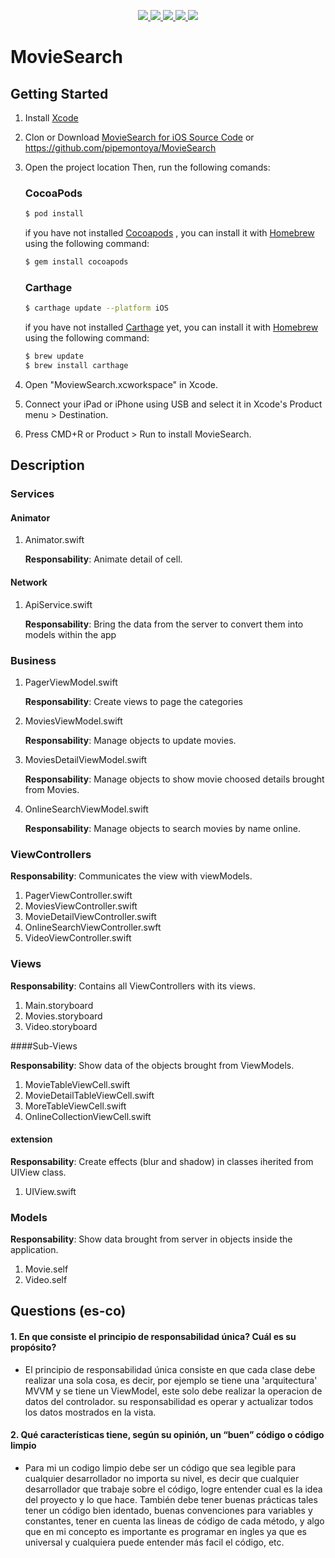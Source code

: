 <p align="center">
  <a href="https://cocoapods.org">
    <img src="https://img.shields.io/badge/Cocoapods-Implemented-brightgreen.svg"/>
  </a>
  <a href="https://github.com/Carthage/Carthage">
    <img src="https://img.shields.io/badge/Carthage-Implemented-brightgreen.svg"/>
  </a>
  <a href="https://swift.org/package-manager/">
    <img src="https://img.shields.io/badge/Package%20Manager-Non--implemented-red.svg"/>
  </a>
  <a href="https://swift.org/blog/5-0-release-process/">
    <img src="https://img.shields.io/badge/Language-Swift%205-orange.svg"/>
  </a>
  <a href="">
    <img src="https://img.shields.io/badge/Platform-iOS-lightgrey.svg"/>
  </a>
</p>



# MovieSearch



## Getting Started

1. Install [Xcode](<https://developer.apple.com/xcode/>)

2. Clon or Download [MovieSearch for iOS Source Code](https://github.com/pipemontoya/MovieSearch) or https://github.com/pipemontoya/MovieSearch

3. Open the project location Then, run the following comands:

   ### CocoaPods

   ```bash
   $ pod install
   ```

   if you have not installed [Cocoapods](https://cocoapods.org) , you can install it with [Homebrew](http://brew.sh/) using the following command:

   ```bash
   $ gem install cocoapods
   ```

   

   ### Carthage

   ```bash
   $ carthage update --platform iOS
   ```

   if you have not installed [Carthage](https://github.com/Carthage/Carthage) yet, you can install it with [Homebrew](http://brew.sh/) using the following command:

   ```bash
   $ brew update
   $ brew install carthage
   ```

4. Open "MoviewSearch.xcworkspace" in Xcode.

5. Connect your iPad or iPhone using USB and select it in Xcode's Product menu > Destination.

6. Press CMD+R or Product > Run to install MovieSearch.

   

## Description





### Services 

#### Animator 

1. Animator.swift

   **Responsability**: Animate detail of cell. 

#### Network 

1. ApiService.swift

   **Responsability**: Bring the data from the server to convert them into models within the app

### Business 

1. PagerViewModel.swift

   **Responsability**: Create views to page the categories

2. MoviesViewModel.swift

   **Responsability**:  Manage objects to update movies.

3. MoviesDetailViewModel.swift

   **Responsability**: Manage objects to show movie choosed details brought from Movies.

4. OnlineSearchViewModel.swift

   **Responsability**: Manage objects to search movies by name online.

### ViewControllers

**Responsability**: Communicates the view with viewModels.

1. PagerViewController.swift
2. MoviesViewController.swift
3. MovieDetailViewController.swift
4. OnlineSearchViewController.swft
5. VideoViewController.swift

### Views 

**Responsability**: Contains all ViewControllers with its views.

1. Main.storyboard
2. Movies.storyboard
3. Video.storyboard

####Sub-Views

**Responsability**: Show data of the objects brought from ViewModels.

1. MovieTableViewCell.swift
2. MovieDetailTableViewCell.swift
3. MoreTableViewCell.swift
4. OnlineCollectionViewCell.swift

#### extension 

**Responsability**: Create effects (blur and shadow) in classes iherited from UIView class.

1. UIView.swift

### Models

**Responsability**: Show data brought from server in objects inside the application.

1. Movie.self
2. Video.self



## Questions (es-co)

#### 1. En que consiste el principio de responsabilidad única? Cuál es su propósito?

- El principio de responsabilidad única consiste en que cada clase debe realizar una sola cosa, es decir, por ejemplo se tiene una 'arquitectura' MVVM y se tiene un ViewModel, este solo debe realizar la operacion de datos del controlador. su responsabilidad es operar y actualizar todos los datos mostrados en la vista.

#### 2. Qué características tiene, según su opinión, un “buen” código o código limpio

- Para mi un codigo limpio debe ser un código que sea legible para cualquier desarrollador no importa su nivel, es decir que cualquier desarrollador que trabaje sobre el código,  logre entender cual es la idea del proyecto y lo que hace. También debe tener buenas prácticas tales tener un código bien identado, buenas convenciones para variables y constantes, tener en cuenta las lineas de código de cada método, y algo que en mi concepto es importante es programar en ingles ya que es universal y cualquiera puede entender más facil el código, etc.











